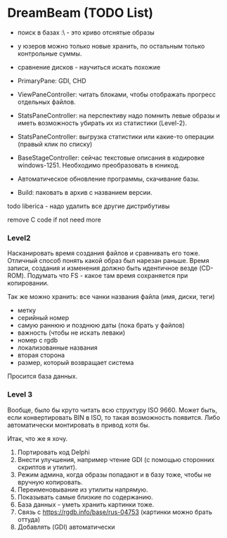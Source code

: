 DreamBeam (TODO List)
=====================

- поиск в базах :\ - это криво отснятые образы

- у юзеров можно только новые хранить, по остальным только контрольные суммы.

- сравнение дисков - научиться искать похожие

- PrimaryPane: GDI, CHD

- ViewPaneController: читать блоками, чтобы отображать прогресс отдельных файлов.

- StatsPaneController: на перспективу надо помнить левые образы и иметь возможность убирать их из статистики (Level-2).
- StatsPaneController: выгрузка статистики или какие-то операции (правый клик по списку)

- BaseStageController: сейчас текстовые описания в кодировке windows-1251. Необходимо преобразовать в юникод.

- Автоматическое обновление программы, скачивание базы.
- Build: паковать в архив с названием версии.

todo liberica - надо удалить все другие дистрибутивы

remove C code if not need more

### Level2

Насканировать время создания файлов и сравнивать его тоже.
Отличный способ понять какой образ был нарезан раньше.
Время записи, создания и изменения должно быть идентичное везде (CD-ROM). Подумать что FS - какое там время сохраняется при копировании.

Так же можно хранить: все чанки названия файла (имя, диски, теги)
- метку
- серийный номер
- самую раннюю и позднюю даты (пока брать у файлов)
- важность (чтобы не искать леваки)
- номер с rgdb
- локализованные названия
- вторая сторона
- размер, который возвращает система

Просится база данных.

### Level 3

Вообще, было бы круто читать всю структуру ISO 9660. Может быть, если конвертировать BIN в ISO, то такая возможность появится.
Либо автоматически монтировать в привод хотя бы.


Итак, что же я хочу.
1. Портировать код Delphi
2. Внести улучшения, например чтение GDI (с помощью сторонних скриптов и утилит).
3. Режим админа, когда образы попадают и в базу тоже, чтобы не вручную копировать.
4. Переименовывание из утилиты напрямую.
5. Показывать самые близкие по содержанию.
6. База данных - уметь хранить картинки тоже.
7. Связь с https://rgdb.info/base/rus-04753 (картинки можно брать оттуда)
8. Добавлять (GDI) автоматически 
